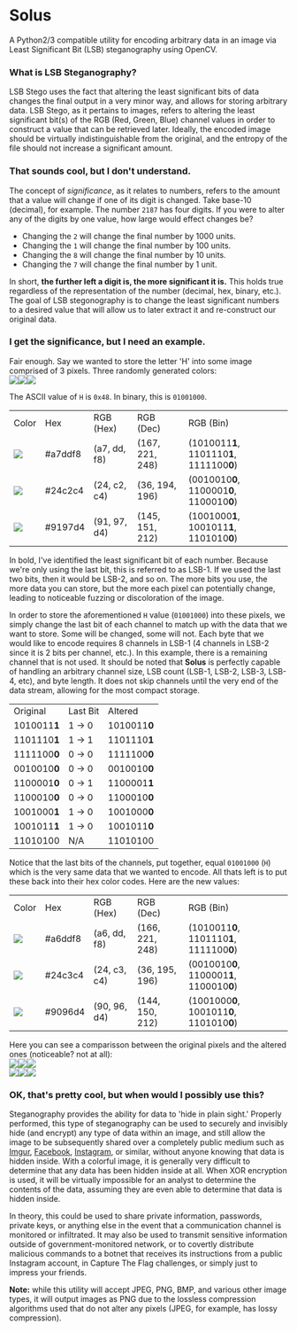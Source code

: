 # Solus
A Python2/3 compatible utility for encoding arbitrary data in an image via Least Significant Bit (LSB) steganography using OpenCV.

### What is LSB Steganography?
LSB Stego uses the fact that altering the least significant bits of data changes the final output in a very minor way, and allows for storing arbitrary data. LSB Stego, as it pertains to images, refers to altering the least significant bit(s) of the RGB (Red, Green, Blue) channel values in order to construct a value that can be retrieved later. Ideally, the encoded image should be virtually indistinguishable from the original, and the entropy of the file should not increase a significant amount.

### That sounds cool, but I don't understand.
The concept of *significance*, as it relates to numbers, refers to the amount that a value will change if one of its digit is changed. Take base-10 (decimal), for example. The number `2187` has four digits. If you were to alter any of the digits by one value, how large would effect changes be?

- Changing the `2` will change the final number by 1000 units.
- Changing the `1` will change the final number by 100 units.
- Changing the `8` will change the final number by 10 units.
- Changing the `7` will change the final number by 1 unit.

In short, **the further left a digit is, the more significant it is.** This holds true regardless of the representation of the number (decimal, hex, binary, etc.). The goal of LSB stegonography is to change the least significant numbers to a desired value that will allow us to later extract it and re-construct our original data.

### I get the significance, but I need an example.
Fair enough. Say we wanted to store the letter 'H' into some image comprised of 3 pixels. Three randomly generated colors:<br>
<img src="https://placehold.it/21/A7DDF8/000000?text=+" /><img src="https://placehold.it/21/24C2C4/000000?text=+" /><img src="https://placehold.it/21/9197D4/000000?text=+" />

The ASCII value of `H` is `0x48`. In binary, this is `01001000`.

<table>
  <tr>
    <td>Color</td>
    <td>Hex</td>
    <td>RGB (Hex)</td>
    <td>RGB (Dec)</td>
    <td>RGB (Bin)</td>
  <tr>
  <tr>
    <td><img src="https://placehold.it/21/A7DDF8/000000?text=+" /></td>
    <td>#a7ddf8</td>
    <td>(a7, dd, f8)</td>
    <td>(167, 221, 248)</td>
    <td>(1010011<b>1</b>, 1101110<b>1</b>, 1111100<b>0</b>)</td>
  </tr>
  <tr>
    <td><img src="https://placehold.it/21/24C2C4/000000?text=+" /></td>
    <td>#24c2c4</td>
    <td>(24, c2, c4)</td>
    <td>(36, 194, 196)</td>
    <td>(0010010<b>0</b>, 1100001<b>0</b>, 1100010<b>0</b>)</td>
  </tr>
  <tr>
    <td><img src="https://placehold.it/21/9197D4/000000?text=+" /></td>
    <td>#9197d4</td>
    <td>(91, 97, d4)</td>
    <td>(145, 151, 212)</td>
    <td>(1001000<b>1</b>, 1001011<b>1</b>, 1101010<b>0</b>)</td>
  </tr>
</table>

In bold, I've identified the least significant bit of each number. Because we're only using the last bit, this is referred to as LSB-1. If we used the last two bits, then it would be LSB-2, and so on. The more bits you use, the more data you can store, but the more each pixel can potentially change, leading to noticeable fuzzing or discoloration of the image.

In order to store the aforementioned `H` value (`01001000`) into these pixels, we simply change the last bit of each channel to match up with the data that we want to store. Some will be changed, some will not. Each byte that we would like to encode requires 8 channels in LSB-1 (4 channels in LSB-2 since it is 2 bits per channel, etc.). In this example, there is a remaining channel that is not used. It should be noted that **Solus** is perfectly capable of handling an arbitrary channel size, LSB count (LSB-1, LSB-2, LSB-3, LSB-4, etc), and byte length. It does not skip channels until the very end of the data stream, allowing for the most compact storage.

<table>
  <tr>
    <td>Original</td>
    <td>Last Bit</td>
    <td>Altered</td>
  </tr>
  <tr>
    <td>1010011<b>1</b></td>
    <td>1 -> 0</td>
    <td>1010011<b>0</b></td>
  </tr>
  <tr>
    <td>1101110<b>1</b></td>
    <td>1 -> 1</td>
    <td>1101110<b>1</b></td>
  </tr>
  <tr>
    <td>1111100<b>0</b></td>
    <td>0 -> 0</td>
    <td>1111100<b>0</b></td>
  </tr>
  <tr>
    <td>0010010<b>0</b></td>
    <td>0 -> 0</td>
    <td>0010010<b>0</b></td>
  </tr>
  <tr>
    <td>1100001<b>0</b></td>
    <td>0 -> 1</td>
    <td>1100001<b>1</b></td>
  </tr>
  <tr>
    <td>1100010<b>0</b></td>
    <td>0 -> 0</td>
    <td>1100010<b>0</b></td>
  </tr>
  <tr>
    <td>1001000<b>1</b></td>
    <td>1 -> 0</td>
    <td>1001000<b>0</b></td>
  </tr>
  <tr>
    <td>1001011<b>1</b></td>
    <td>1 -> 0</td>
    <td>1001011<b>0</b></td>
  </tr>
  <tr>
    <td>11010100</td>
    <td>N/A</td>
    <td>11010100</td>
  </tr>
</table>

Notice that the last bits of the channels, put together, equal `01001000` (`H`) which is the very same data that we wanted to encode. All thats left is to put these back into their hex color codes. Here are the new values:

<table>
  <tr>
    <td>Color</td>
    <td>Hex</td>
    <td>RGB (Hex)</td>
    <td>RGB (Dec)</td>
    <td>RGB (Bin)</td>
  <tr>
  <tr>
    <td><img src="https://placehold.it/21/A6DDF8/000000?text=+" /></td>
    <td>#a6ddf8</td>
    <td>(a6, dd, f8)</td>
    <td>(166, 221, 248)</td>
    <td>(1010011<b>0</b>, 1101110<b>1</b>, 1111100<b>0</b>)</td>
  </tr>
  <tr>
    <td><img src="https://placehold.it/21/24C3C4/000000?text=+" /></td>
    <td>#24c3c4</td>
    <td>(24, c3, c4)</td>
    <td>(36, 195, 196)</td>
    <td>(0010010<b>0</b>, 1100001<b>1</b>, 1100010<b>0</b>)</td>
  </tr>
  <tr>
    <td><img src="https://placehold.it/21/9096D4/000000?text=+" /></td>
    <td>#9096d4</td>
    <td>(90, 96, d4)</td>
    <td>(144, 150, 212)</td>
    <td>(1001000<b>0</b>, 1001011<b>0</b>, 1101010<b>0</b>)</td>
  </tr>
</table>

Here you can see a comparisson between the original pixels and the altered ones (noticeable? not at all):<br>
<img src="https://placehold.it/21/A7DDF8/000000?text=+" /><img src="https://placehold.it/21/24C2C4/000000?text=+" /><img src="https://placehold.it/21/9197D4/000000?text=+" /><br>
<img src="https://placehold.it/21/A6DDF8/000000?text=+" /><img src="https://placehold.it/21/24C3C4/000000?text=+" /><img src="https://placehold.it/21/9096D4/000000?text=+" />


### OK, that's pretty cool, but when would I possibly use this?
Steganography provides the ability for data to 'hide in plain sight.' Properly performed, this type of steganography can be used to securely and invisibly hide (and encrypt) any type of data within an image, and still allow the image to be subsequently shared over a completely public medium such as [Imgur](https://imgur.com/), [Facebook](https://facebook.com), [Instagram](https://instagram.com), or similar, without anyone knowing that data is hidden inside. With a colorful image, it is generally very difficult to determine that any data has been hidden inside at all. When XOR encryption is used, it will be virtually impossible for an analyst to determine the contents of the data, assuming they are even able to determine that data is hidden inside.

In theory, this could be used to share private information, passwords, private keys, or anything else in the event that a communication channel is monitored or infiltrated. It may also be used to transmit sensitive information outside of government-monitored network, or to covertly distribute malicious commands to a botnet that receives its instructions from a public Instagram account, in Capture The Flag challenges, or simply just to impress your friends.

**Note:** while this utility will accept JPEG, PNG, BMP, and various other image types, it will output images as PNG due to the lossless compression algorithms used that do not alter any pixels (JPEG, for example, has lossy compression).
